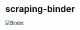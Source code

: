 # scraping-binder
[![Binder](https://mybinder.org/badge_logo.svg)](https://mybinder.org/v2/gh/rafpyprog/scraping-binder/master)
